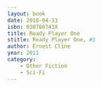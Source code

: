 ```yaml
---
layout: book
date: 2016-04-13
isbn: 030788743X
title: Ready Player One 
stitle: Ready Player One, #1
author: Ernest Cline
year: 2011
category:
    - Other Fiction
    - Sci-Fi
---
```

